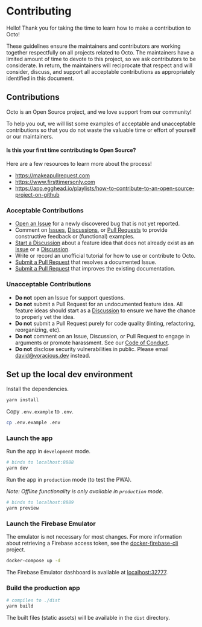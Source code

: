 # Contributing

Hello! Thank you for taking the time to learn how to make a contribution to Octo!

These guidelines ensure the maintainers and contributors are working together respectfully on all projects related to Octo. The maintainers have a limited amount of time to devote to this project, so we ask contributors to be considerate. In return, the maintainers will reciprocate that respect and will consider, discuss, and support all acceptable contributions as appropriately identified in this document.

## Contributions

Octo is an Open Source project, and we love support from our community!

To help you out, we will list some examples of acceptable and unacceptable contributions so that you do not waste the valuable time or effort of yourself or our maintainers.

#### Is this your first time contributing to Open Source?

Here are a few resources to learn more about the process!

- https://makeapullrequest.com
- https://www.firsttimersonly.com
- https://app.egghead.io/playlists/how-to-contribute-to-an-open-source-project-on-github

### Acceptable Contributions

- [Open an Issue](https://github.com/voracious/octo/issues) for a newly discovered bug that is not yet reported.
- Comment on [Issues](https://github.com/voracious/octo/issues), [Discussions](https://github.com/voracious/octo/discussions), or [Pull Requests](https://github.com/voracious/octo/pulls) to provide constructive feedback or (functional) examples.
- [Start a Discussion](https://github.com/voracious/octo/discussions) about a feature idea that does not already exist as an [Issue](https://github.com/voracious/octo/issues) or a [Discussion](https://github.com/voracious/octo/discussions).
- Write or record an unofficial tutorial for how to use or contribute to Octo.
- [Submit a Pull Request](https://github.com/voracious/octo/pulls) that resolves a documented Issue.
- [Submit a Pull Request](https://github.com/voracious/octo/pulls) that improves the existing documentation.

### Unacceptable Contributions

- **Do not** open an Issue for support questions.
- **Do not** submit a Pull Request for an undocumented feature idea. All feature ideas should start as a [Discussion](https://github.com/voracious/octo/discussions) to ensure we have the chance to properly vet the idea.
- **Do not** submit a Pull Request purely for code quality (linting, refactoring, reorganizing, etc).
- **Do not** comment on an Issue, Discussion, or Pull Request to engage in arguments or promote harassment. See our [Code of Conduct](https://github.com/voracious/octo/blob/main/CODE_OF_CONDUCT.md).
- **Do not** disclose security vulnerabilities in public. Please email [david@voracious.dev](mailto:david@voracious.dev) instead.

## Set up the local dev environment

Install the dependencies.

```bash
yarn install
```

Copy `.env.example` to `.env`.

```bash
cp .env.example .env
```

### Launch the app

Run the app in `development` mode.

```bash
# binds to localhost:8888
yarn dev
```

Run the app in `production` mode (to test the PWA).

_Note: Offline functionality is only available in `production` mode._

```bash
# binds to localhost:8889
yarn preview
```

### Launch the Firebase Emulator

The emulator is not necessary for most changes. For more information about retrieving a Firebase access token, see the [docker-firebase-cli](https://github.com/voracious/docker-firebase-cli) project.

```bash
docker-compose up -d
```

The Firebase Emulator dashboard is available at [localhost:32777](http://localhost:32777).

### Build the production app

```bash
# compiles to ./dist
yarn build
```

The built files (static assets) will be available in the `dist` directory.
